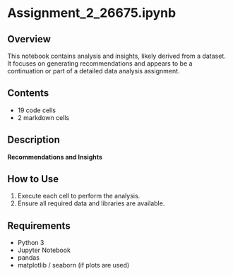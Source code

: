 # Assignment_2_26675.ipynb

## Overview
This notebook contains analysis and insights, likely derived from a dataset. It focuses on generating recommendations and appears to be a continuation or part of a detailed data analysis assignment.

## Contents
- 19 code cells
- 2 markdown cells

## Description
**Recommendations and Insights**

## How to Use
1. Execute each cell to perform the analysis.
2. Ensure all required data and libraries are available.

## Requirements
- Python 3
- Jupyter Notebook
- pandas
- matplotlib / seaborn (if plots are used)

